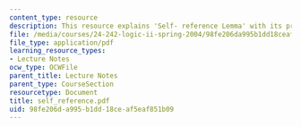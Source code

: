 ```yaml
---
content_type: resource
description: This resource explains 'Self- reference Lemma' with its proof.
file: /media/courses/24-242-logic-ii-spring-2004/98fe206da995b1dd18ceaf5eaf851b09_self_reference.pdf
file_type: application/pdf
learning_resource_types:
- Lecture Notes
ocw_type: OCWFile
parent_title: Lecture Notes
parent_type: CourseSection
resourcetype: Document
title: self_reference.pdf
uid: 98fe206d-a995-b1dd-18ce-af5eaf851b09
---
```


